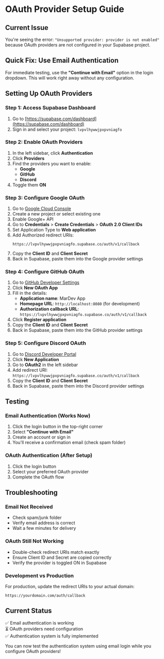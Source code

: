 # OAuth Provider Setup Guide

## Current Issue
You're seeing the error: `"Unsupported provider: provider is not enabled"` because OAuth providers are not configured in your Supabase project.

## Quick Fix: Use Email Authentication
For immediate testing, use the **"Continue with Email"** option in the login dropdown. This will work right away without any configuration.

## Setting Up OAuth Providers

### Step 1: Access Supabase Dashboard
1. Go to [https://supabase.com/dashboard](https://supabase.com/dashboard)
2. Sign in and select your project: `lvpvlhywwjpxpvniagfo`

### Step 2: Enable OAuth Providers
1. In the left sidebar, click **Authentication**
2. Click **Providers**
3. Find the providers you want to enable:
   - **Google**
   - **GitHub** 
   - **Discord**
4. Toggle them **ON**

### Step 3: Configure Google OAuth
1. Go to [Google Cloud Console](https://console.cloud.google.com/)
2. Create a new project or select existing one
3. Enable Google+ API
4. Go to **Credentials** > **Create Credentials** > **OAuth 2.0 Client IDs**
5. Set Application Type to **Web application**
6. Add Authorized redirect URIs:
   ```
   https://lvpvlhywwjpxpvniagfo.supabase.co/auth/v1/callback
   ```
7. Copy the **Client ID** and **Client Secret**
8. Back in Supabase, paste them into the Google provider settings

### Step 4: Configure GitHub OAuth
1. Go to [GitHub Developer Settings](https://github.com/settings/developers)
2. Click **New OAuth App**
3. Fill in the details:
   - **Application name**: MarDev App
   - **Homepage URL**: `http://localhost:8080` (for development)
   - **Authorization callback URL**: `https://lvpvlhywwjpxpvniagfo.supabase.co/auth/v1/callback`
4. Click **Register application**
5. Copy the **Client ID** and **Client Secret**
6. Back in Supabase, paste them into the GitHub provider settings

### Step 5: Configure Discord OAuth
1. Go to [Discord Developer Portal](https://discord.com/developers/applications)
2. Click **New Application**
3. Go to **OAuth2** in the left sidebar
4. Add redirect URI: `https://lvpvlhywwjpxpvniagfo.supabase.co/auth/v1/callback`
5. Copy the **Client ID** and **Client Secret**
6. Back in Supabase, paste them into the Discord provider settings

## Testing

### Email Authentication (Works Now)
1. Click the login button in the top-right corner
2. Select **"Continue with Email"**
3. Create an account or sign in
4. You'll receive a confirmation email (check spam folder)

### OAuth Authentication (After Setup)
1. Click the login button
2. Select your preferred OAuth provider
3. Complete the OAuth flow

## Troubleshooting

### Email Not Received
- Check spam/junk folder
- Verify email address is correct
- Wait a few minutes for delivery

### OAuth Still Not Working
- Double-check redirect URIs match exactly
- Ensure Client ID and Secret are copied correctly
- Verify the provider is toggled ON in Supabase

### Development vs Production
For production, update the redirect URIs to your actual domain:
```
https://yourdomain.com/auth/callback
```

## Current Status
✅ Email authentication is working  
⏳ OAuth providers need configuration  
✅ Authentication system is fully implemented  

You can now test the authentication system using email login while you configure OAuth providers! 